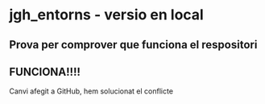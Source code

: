 # jgh_entorns - versio en local
## Prova per comprover que funciona el respositori
## FUNCIONA!!!!


Canvi afegit a GitHub, hem solucionat el conflicte
